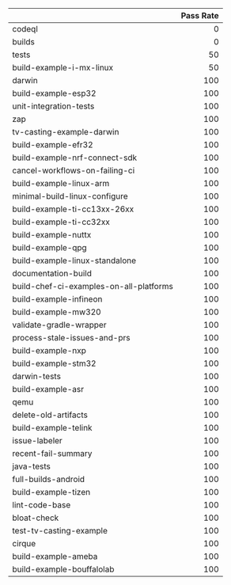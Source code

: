 |                                         |   Pass Rate |
|:----------------------------------------|------------:|
| codeql                                  |           0 |
| builds                                  |           0 |
| tests                                   |          50 |
| build-example-i-mx-linux                |          50 |
| darwin                                  |         100 |
| build-example-esp32                     |         100 |
| unit-integration-tests                  |         100 |
| zap                                     |         100 |
| tv-casting-example-darwin               |         100 |
| build-example-efr32                     |         100 |
| build-example-nrf-connect-sdk           |         100 |
| cancel-workflows-on-failing-ci          |         100 |
| build-example-linux-arm                 |         100 |
| minimal-build-linux-configure           |         100 |
| build-example-ti-cc13xx-26xx            |         100 |
| build-example-ti-cc32xx                 |         100 |
| build-example-nuttx                     |         100 |
| build-example-qpg                       |         100 |
| build-example-linux-standalone          |         100 |
| documentation-build                     |         100 |
| build-chef-ci-examples-on-all-platforms |         100 |
| build-example-infineon                  |         100 |
| build-example-mw320                     |         100 |
| validate-gradle-wrapper                 |         100 |
| process-stale-issues-and-prs            |         100 |
| build-example-nxp                       |         100 |
| build-example-stm32                     |         100 |
| darwin-tests                            |         100 |
| build-example-asr                       |         100 |
| qemu                                    |         100 |
| delete-old-artifacts                    |         100 |
| build-example-telink                    |         100 |
| issue-labeler                           |         100 |
| recent-fail-summary                     |         100 |
| java-tests                              |         100 |
| full-builds-android                     |         100 |
| build-example-tizen                     |         100 |
| lint-code-base                          |         100 |
| bloat-check                             |         100 |
| test-tv-casting-example                 |         100 |
| cirque                                  |         100 |
| build-example-ameba                     |         100 |
| build-example-bouffalolab               |         100 |